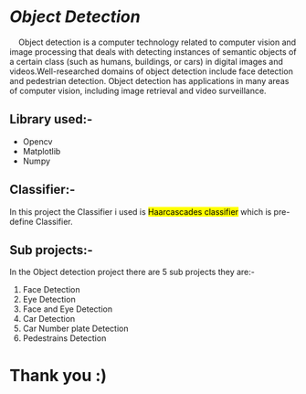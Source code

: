 
<html>
<head>

<body>
	<h1><i>Object Detection</i></h1>
	<p>&nbsp;&nbsp;&nbsp;&nbsp;Object detection is a computer technology related to computer vision and image processing that deals with detecting instances of semantic objects of a certain class (such as humans, buildings, or cars) in digital images and videos.Well-researched domains of object detection include face detection and pedestrian detection. Object detection has applications in many areas of computer vision, including image retrieval and video surveillance.</p>
	<h2>Library used:-</h2>
	<ul id="A">
		<li>Opencv</li>
		<li>Matplotlib</li>
		<li>Numpy</li>
	</ul>
	<h2>Classifier:-</h2>
	<p>In this project the Classifier i used is <mark>Haarcascades classifier</mark> which is pre-define Classifier.</p>
	<h2>Sub projects:-</h2>
	<p>In the Object detection project there are 5 sub projects they are:-
		<ol id="A">
			<li>Face Detection</li>
			<li>Eye Detection</li>
			<li>Face and Eye Detection</li>
			<li>Car Detection</li>
			<li>Car Number plate Detection</li>
			<li>Pedestrains Detection</li>
		</ol>
		<h1>Thank you :)</h1>
	</p>
</body>
</html>
